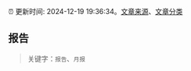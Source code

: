 :alarm_clock: 更新时间: 2024-12-19 19:36:34。[文章来源](/README.md)、[文章分类](/TAGS.md)

## 报告


> 关键字：`报告`、`月报`



